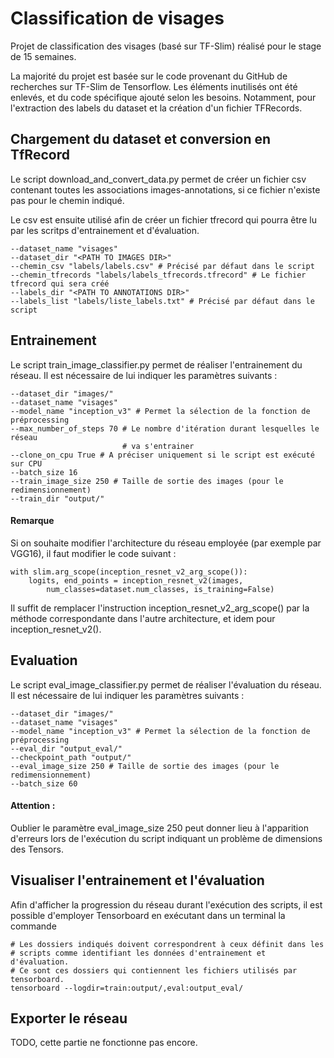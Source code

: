 # Classification de visages
Projet de classification des visages (basé sur TF-Slim) réalisé pour le stage de 15 semaines.

La majorité du projet est basée sur le code provenant du GitHub de recherches sur TF-Slim de Tensorflow. Les éléments inutilisés ont été enlevés, et du code spécifique ajouté selon les besoins. Notamment, pour l'extraction des labels du dataset et la création d'un fichier TFRecords.

## Chargement du dataset et conversion en TfRecord
Le script download_and_convert_data.py permet de créer un fichier csv 
contenant toutes les associations images-annotations, si ce fichier 
n'existe pas pour le chemin indiqué. 

Le csv est ensuite utilisé afin de créer un fichier tfrecord qui pourra être lu par
les scritps d'entrainement et d'évaluation. 

    --dataset_name "visages" 
    --dataset_dir "<PATH TO IMAGES DIR>" 
    --chemin_csv "labels/labels.csv" # Précisé par défaut dans le script
    --chemin_tfrecords "labels/labels_tfrecords.tfrecord" # Le fichier tfrecord qui sera créé
    --labels_dir "<PATH TO ANNOTATIONS DIR>" 
    --labels_list "labels/liste_labels.txt" # Précisé par défaut dans le script

## Entrainement

Le script train_image_classifier.py permet de réaliser l'entrainement du réseau. Il est
nécessaire de lui indiquer les paramètres suivants : 
    
    --dataset_dir "images/" 
    --dataset_name "visages" 
    --model_name "inception_v3" # Permet la sélection de la fonction de préprocessing
    --max_number_of_steps 70 # Le nombre d'itération durant lesquelles le réseau
                             # va s'entrainer
    --clone_on_cpu True # A préciser uniquement si le script est exécuté sur CPU
    --batch_size 16 
    --train_image_size 250 # Taille de sortie des images (pour le redimensionnement)
    --train_dir "output/"

#### Remarque

Si on souhaite modifier l'architecture du réseau employée (par exemple par VGG16),
il faut modifier le code suivant :

    with slim.arg_scope(inception_resnet_v2_arg_scope()):
        logits, end_points = inception_resnet_v2(images, 
            num_classes=dataset.num_classes, is_training=False)

Il suffit de remplacer l'instruction inception_resnet_v2_arg_scope() par la méthode
correspondante dans l'autre architecture, et idem pour inception_resnet_v2().

## Evaluation

Le script eval_image_classifier.py permet de réaliser l'évaluation du réseau. Il est
nécessaire de lui indiquer les paramètres suivants : 

    --dataset_dir "images/" 
    --dataset_name "visages" 
    --model_name "inception_v3" # Permet la sélection de la fonction de préprocessing
    --eval_dir "output_eval/" 
    --checkpoint_path "output/" 
    --eval_image_size 250 # Taille de sortie des images (pour le redimensionnement)
    --batch_size 60

#### Attention : 
Oublier le paramètre eval_image_size 250 peut donner lieu à l'apparition d'erreurs
lors de l'exécution du script indiquant un problème de dimensions des Tensors.


## Visualiser l'entrainement et l'évaluation

Afin d'afficher la progression du réseau durant l'exécution des scripts, 
il est possible d'employer Tensorboard en exécutant dans un terminal la commande

    # Les dossiers indiqués doivent correspondrent à ceux définit dans les
    # scripts comme identifiant les données d'entrainement et d'évaluation.
    # Ce sont ces dossiers qui contiennent les fichiers utilisés par tensorboard. 
    tensorboard --logdir=train:output/,eval:output_eval/
    
## Exporter le réseau

TODO, cette partie ne fonctionne pas encore.